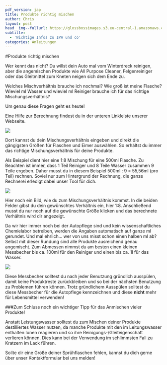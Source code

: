 ```yaml
---
pdf_version: jap
title: Produkte richtig mischen
author: Chris
layout: post
head__img--fullurl: https://glossbossimages.s3.eu-central-1.amazonaws.com/criz/produkte-mischen/bild.jpg
subtitle:
  - 'Wichtige Infos zu IPA und co'
categories: Anleitungen
---
```


#Produkte richtig mischen

Wer kennt das nicht? Du willst dein Auto mal vom Winterdreck reinigen, aber die angemischen Produkte wie All Purpose Cleaner, Felgenreiniger oder das Gleitmittel zum Kneten neigen sich dem Ende zu.

Welches Mischverhältnis brauche ich nochmal? Wie groß ist meine Flasche?
Wieviel ml Wasser und wieviel ml Reiniger brauche ich für das richtige Mischungsverhältnis?

Um genau diese Fragen geht es heute!

Eine Hilfe zur Berechnung findest du in der unteren Linkleiste unserer Webseite. 

![](https://glossbossimages.s3.eu-central-1.amazonaws.com/criz/produkte-mischen/link.jpg)

Dort kannst du dein Mischungsverhältnis eingeben und direkt die gängigsten Größen für Flaschen und Eimer auswählen. 
So erhältst du immer das richtige Mischungsverhältnis für deine Produkte.

Als Beispiel dient hier eine 1:8 Mischung für eine 500ml Flasche.
Zu Beachten ist immer, dass 1 Teil Reiniger und 8 Teile Wasser zusammen 9 Teile ergeben.
Daher musst du in diesem Beispiel 500ml : 9 = 55,56ml (pro Teil) rechnen.
Soviel nur zum Hintergrund der Rechnung, die ganze Rechnerei erledigt dabei unser Tool für dich.

![](https://glossbossimages.s3.eu-central-1.amazonaws.com/criz/produkte-mischen/verhaeltnis.jpg)

Hier noch ein Bild, wie du zum Mischungsverhältnis kommst.
In die beiden Felder gibst du dein gewünschtes Verhältnis ein, hier 1:8.
Anschließend musst du nur noch auf die gewünschte Größe klicken und das berechnete Verhältnis wird dir angezeigt.

Da wir hier immer noch bei der Autopflege sind und kein wissenschaftliches Chemielabor betreiben, werden die Angaben automatisch auf ganze ml gerundet. Und mal ehrlich... wer von uns misst schon einen halben ml ab? 
Selbst mit dieser Rundung sind alle Produkte ausreichend genau angemischt.
Zum Abmessen nimmst du am besten einen kleinen Messbecher bis ca. 100ml für den Reiniger und einen bis ca. 1l für das Wasser. 

![](https://glossbossimages.s3.eu-central-1.amazonaws.com/criz/produkte-mischen/bild.jpg)

Diese Messbecher solltest du nach jeder Benutzung gründlich ausspülen, damit keine Produktreste zurückbleiben und so bei der nächsten Benutzung zu Problemen führen können.
Trotz gründlichem Ausspülen solltest du diese Messbecher für die Autopflege kennzeichnen und diese **nicht** mehr für Lebensmittel verwenden!

###Zum Schluss noch ein wichtiger Tipp für das Anmischen vieler Produkte!

Anstatt Leistungswasser solltest du zum Mischen deiner Produkte destilliertes Wasser nutzen, da manche Produkte mit den im Leitungswasser enthalten Ionen reagieren und so ihre Reinigungs-/Gleiteigenschaft verlieren können. Dies kann bei der Verwendung im schlimmsten Fall zu Kratzern im Lack führen.

Sollte dir eine Größe deiner Sprühflaschen fehlen, kannst du dich gerne über unser Kontaktformular bei uns melden!

